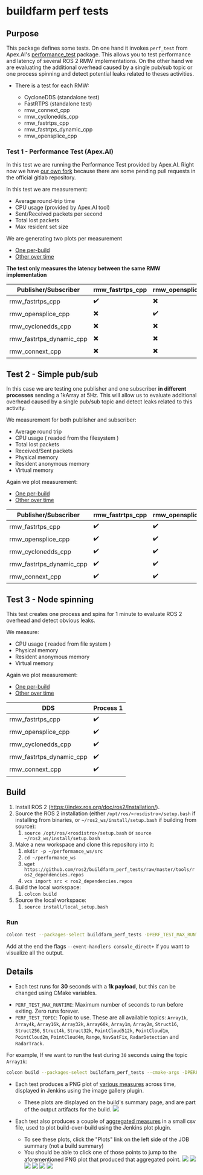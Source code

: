 # buildfarm perf tests

## Purpose

This package defines some tests. On one hand it invokes `perf_test` from Apex.AI's [performance_test](https://gitlab.com/ApexAI/performance_test) package. This allows you to test performance and latency of several ROS 2 RMW implementations. On the other hand we are evaluating the additional overhead caused by a single pub/sub topic or one process spinning and detect potential leaks related to theses activities.

* There is a test for each RMW:

  - CycloneDDS (standalone test)
  - FastRTPS (standalone test)
  - rmw_connext_cpp
  - rmw_cyclonedds_cpp
  - rmw_fastrtps_cpp
  - rmw_fastrtps_dynamic_cpp
  - rmw_opensplice_cpp

### Test 1 - Performance Test  (Apex.AI)

In this test we are running the Performance Test provided by Apex.AI. Right now we have [our own fork](https://github.com/ros2/performance_test) because there are some pending pull requests in the official gitlab repository.

In this test we are measurement:
 - Average round-trip time
 - CPU usage (provided by Apex.AI tool)
 - Sent/Received packets per second
 - Total lost packets
 - Max resident set size

We are generating two plots per measurement
 - [One per-build](http://build.ros2.org/view/Eci/job/Eci__nightly-performance_ubuntu_bionic_amd64/lastBuild/)
 - [Other over time](http://build.ros2.org/view/Eci/job/Eci__nightly-performance_ubuntu_bionic_amd64/plot/)

**The test only measures the latency between the same RMW implementation**

| Publisher/Subscriber     | rmw_fastrtps_cpp         | rmw_opensplice_cpp       | rmw_cyclonedds_cpp       | rmw_fastrtps_dynamic_cpp | rmw_connext_cpp          |
|--------------------------|--------------------------|--------------------------|--------------------------|--------------------------|--------------------------|
| rmw_fastrtps_cpp         | :heavy_check_mark:       | :heavy_multiplication_x: | :heavy_multiplication_x: | :heavy_multiplication_x: | :heavy_multiplication_x: |
| rmw_opensplice_cpp       | :heavy_multiplication_x: | :heavy_check_mark:       | :heavy_multiplication_x: | :heavy_multiplication_x: | :heavy_multiplication_x: |
| rmw_cyclonedds_cpp       | :heavy_multiplication_x: | :heavy_multiplication_x: | :heavy_check_mark:       | :heavy_multiplication_x: | :heavy_multiplication_x: |
| rmw_fastrtps_dynamic_cpp | :heavy_multiplication_x: | :heavy_multiplication_x: | :heavy_multiplication_x: | :heavy_check_mark:       | :heavy_multiplication_x: |
| rmw_connext_cpp          | :heavy_multiplication_x: | :heavy_multiplication_x: | :heavy_multiplication_x: | :heavy_multiplication_x: | :heavy_check_mark:       |

## Test 2 - Simple pub/sub

In this case we are testing one publisher and one subscriber **in different processes** sending a 1kArray at 5Hz. This will allow us to evaluate additional overhead caused by a single pub/sub topic and detect leaks related to this activity.

We measurement for both publisher and subscriber:

 - Average round trip
 - CPU usage ( readed from the filesystem )
 - Total lost packets
 - Received/Sent packets
 - Physical memory
 - Resident anonymous memory
 - Virtual memory

Again we plot measurement:
 - [One per-build](http://3.83.10.11/job/Dci__nightly-performance-overhead-multi_ubuntu_bionic_amd64/lastBuild/)
 - [Other over time](http://3.83.10.11/job/Dci__nightly-performance-overhead-multi_ubuntu_bionic_amd64/plot/)

| Publisher/Subscriber     | rmw_fastrtps_cpp   | rmw_opensplice_cpp | rmw_cyclonedds_cpp | rmw_fastrtps_dynamic_cpp | rmw_connext_cpp    |
|--------------------------|--------------------|--------------------|--------------------|--------------------------|--------------------|
| rmw_fastrtps_cpp         | :heavy_check_mark: | :heavy_check_mark: | :heavy_check_mark: | :heavy_check_mark:       | :heavy_check_mark: |
| rmw_opensplice_cpp       | :heavy_check_mark: | :heavy_check_mark: | :heavy_check_mark: | :heavy_check_mark:       | :heavy_check_mark: |
| rmw_cyclonedds_cpp       | :heavy_check_mark: | :heavy_check_mark: | :heavy_check_mark: | :heavy_check_mark:       | :heavy_check_mark: |
| rmw_fastrtps_dynamic_cpp | :heavy_check_mark: | :heavy_check_mark: | :heavy_check_mark: | :heavy_check_mark:       | :heavy_check_mark: |
| rmw_connext_cpp          | :heavy_check_mark: | :heavy_check_mark: | :heavy_check_mark: | :heavy_check_mark:       | :heavy_check_mark: |

## Test 3 - Node spinning

This test creates one process and spins for 1 minute to evaluate ROS 2 overhead and detect obvious leaks.

We measure:

 - CPU usage ( readed from file system )
 - Physical memory
 - Resident anonymous memory
 - Virtual memory

Again we plot measurement:
 - [One per-build](http://3.83.10.11/job/Dci__nightly-performance-overhead_ubuntu_bionic_amd64/lastBuild/)
 - [Other over time](http://3.83.10.11/job/Dci__nightly-performance-overhead_ubuntu_bionic_amd64/plot/Node%20Spinnig%20Results/)

| DDS                      | Process 1 |
|--------------------------|-----------|
| rmw_fastrtps_cpp         | :heavy_check_mark:   |
| rmw_opensplice_cpp       |  :heavy_check_mark:   |
| rmw_cyclonedds_cpp       | :heavy_check_mark:   |
| rmw_fastrtps_dynamic_cpp |  :heavy_check_mark:   |
| rmw_connext_cpp          |   :heavy_check_mark:   |

##  Build

1.  Install ROS 2 (https://index.ros.org/doc/ros2/Installation/).
1.  Source the ROS 2 installation (either `/opt/ros/<rosdistro>/setup.bash` if installing from binaries, or `~/ros2_ws/install/setup.bash` if building from source):
    1.  `source /opt/ros/<rosdistro>/setup.bash` or `source ~/ros2_ws/install/setup.bash`
1.  Make a new workspace and clone this repository into it:
    1.  `mkdir -p ~/performance_ws/src`
    1.  `cd ~/performance_ws`
    1.  `wget https://github.com/ros2/buildfarm_perf_tests/raw/master/tools/ros2_dependencies.repos`
    1.  `vcs import src < ros2_dependencies.repos`
1.  Build the local workspace:
    1.  `colcon build`
1.  Source the local workspace:
    1.  `source install/local_setup.bash`

### Run

```bash
colcon test --packages-select buildfarm_perf_tests -DPERF_TEST_MAX_RUNTIME="30" -DPERF_TEST_TOPIC="Array1k" --event-handlers console_direct+
```

Add at the end the flags `--event-handlers console_direct+` if you want to visualize all the output.

## Details

* Each test runs for **30** seconds with a **1k payload**, but this can be changed using CMake variables.
 - `PERF_TEST_MAX_RUNTIME`: Maximum number of seconds to run before  exiting. Zero runs forever.
 - `PERF_TEST_TOPIC`: Topic to use. These are all available topics: `Array1k`, `Array4k`, `Array16k`, `Array32k`, `Array60k`, `Array1m`, `Array2m`, `Struct16`, `Struct256`, `Struct4k`, `Struct32k`, `PointCloud512k`, `PointCloud1m`, `PointCloud2m`, `PointCloud4m`, `Range`, `NavSatFix`, `RadarDetection` and `RadarTrack`.

For example, If we want to run the test during `30` seconds using the topic `Array1k`:

```bash
colcon build --packages-select buildfarm_perf_tests --cmake-args -DPERF_TEST_MAX_RUNTIME="30" -DPERF_TEST_TOPIC="Array1k"
```

* Each test produces a PNG plot of [various measures](http://build.ros2.org/view/Eci/job/Eci__nightly-performance_ubuntu_bionic_amd64/) across time, displayed in Jenkins using the image gallery plugin.
  - These plots are displayed on the build's summary page, and are part of the output artifacts for the build.
![](img/latency.png)

* Each test also produces a couple of [aggregated measures](http://build.ros2.org/view/Eci/job/Eci__nightly-performance_ubuntu_bionic_amd64/plot/) in a small csv file, used to plot build-over-build using the Jenkins plot plugin.

   - To see these plots, click the "Plots" link on the left side of the JOB summary (not a build summary)
   - You should be able to click one of those points to jump to the aforementioned PNG plot that produced that aggregated point.
![](img/agregate_latency.png)
![](img/size.png)
![](img/cpu.png)
![](img/lost_packets.png)
![](img/received_packets.png)
![](img/sent_packets.png)
